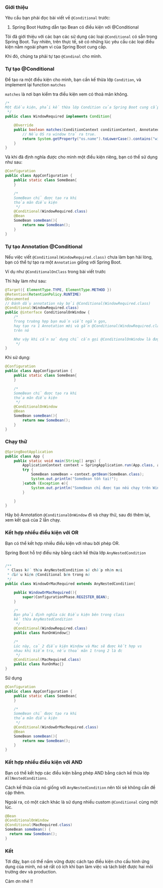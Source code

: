 ### Giới thiệu

Yêu cầu bạn phải đọc bài viết về `@Conditional` trước:

1. Spring Boot Hướng dẫn tạo Bean có điều kiện với @Conditional

Tôi đã giới thiệu với các bạn các sử dụng các loại `@Conditional` có sẵn trong Spring Boot. Tuy nhiên, trên thực tế, sẽ có những lúc yêu cầu các loại điều kiện nằm ngoài phạm vi của Spring Boot cung cấp.

Khi đó, chúng ta phải tự tạo `@Condinal` cho mình.

### Tự tạo @Conditional

Để tạo ra một điều kiện cho mình, bạn cần kế thừa lớp `Condition`, và implement lại function `matches`

`matches` là nơi bạn kiểm tra điều kiện xem có thoả mãn không.

```java
/*
Một điều kiện, phải kế thừa lớp Condition của Spring Boot cung cấp
 */
public class WindowRequired implements Condition{

    @Override
    public boolean matches(ConditionContext conditionContext, AnnotatedTypeMetadata annotatedTypeMetadata) {
        // Nếu OS ra window trả ra true.
        return System.getProperty("os.name").toLowerCase().contains("win");
    }
}
```

Và khi đã định nghĩa được cho mình một điều kiện riêng, bạn có thể sử dụng như sau:

```java
@Configuration
public class AppConfiguration {
    public static class SomeBean{
    }

    /*
    SomeBean chỉ được tạo ra khi
    thỏa mãn điều kiện
     */
    @Conditional(WindowRequired.class)
    @Bean
    SomeBean someBean(){
        return new SomeBean();
    }
}

```

### Tự tạo Annotation @Conditional

Nếu việc viết `@Conditional(WindowRequired.class)` chưa làm bạn hài lòng, bạn có thể tự tạo ra một `Annotation` giống với Spring Boot.

Ví dụ như `@ConditionalOnClass` trong bài viết trước

Thì hãy làm như sau:

```java
@Target({ ElementType.TYPE, ElementType.METHOD })
@Retention(RetentionPolicy.RUNTIME)
@Documented
// Đánh dấu annotation này bởi @Conditional(WindowRequired.class)
@Conditional(WindowRequired.class)
public @interface ConditionalOnWindow {
    /*
    Trong trường hợp bạn muốn viết ngắn gọn,
    hay tạo ra 1 Annotation mới và gắn @Conditional(WindowRequired.class)
    trên nó

    Như vậy khi cần sử dụng chỉ cần gọi @ConditionalOnWindow là được
     */
}
```

Khi sử dụng:

```java
@Configuration
public class AppConfiguration {
    public static class SomeBean{
    }

    /*
    SomeBean chỉ được tạo ra khi
    thỏa mãn điều kiện
     */
    @ConditionalOnWindow
    @Bean
    SomeBean someBean(){
        return new SomeBean();
    }
}
```

### Chạy thử

```java
@SpringBootApplication
public class App {
    public static void main(String[] args) {
        ApplicationContext context = SpringApplication.run(App.class, args);
        try {
            SomeBean someBean = context.getBean(SomeBean.class);
            System.out.println("SomeBean tồn tại!");
        }catch (Exception e){
            System.out.println("SomeBean chỉ được tạo nếu chạy trên Window");
        }

    }
}
```

Hãy bỏ Annotation `@ConditionalOnWindow` đi và chạy thử, sau đó thêm lại, xem kết quả của 2 lần chạy.

### Kết hợp nhiều điều kiện với OR

Bạn có thể kết hợp nhiều điều kiện với nhau bởi phép OR.

Spring Boot hỗ trợ điều này bằng cách kế thừa lớp `AnyNestedCondition`

```java

/**
 * Class kế thừa AnyNestedCondition sẽ chấp nhận mọi
 * điều kiện @Conditional bên trong nó
 */
public class WindowOrMacRequired extends AnyNestedCondition{

    public WindowOrMacRequired(){
        super(ConfigurationPhase.REGISTER_BEAN);
    }

    /*
    Bạn phải định nghĩa các Điều kiện bên trong class
    kế thừa AnyNestedCondition
     */
    @Conditional(WindowRequired.class)
    public class RunOnWindow{}

    /*
    Lúc này, cả 2 điều kiện Window và Mac sẽ được kết hợp vs
    nhau khi kiểm tra, nếu thoả mãn 1 trong 2 là đc
     */
    @Conditional(MacRequired.class)
    public class RunOnMac{}
}

```

Sử dụng

```java
@Configuration
public class AppConfiguration {
    public static class SomeBean{
    }

    /*
    SomeBean chỉ được tạo ra khi
    thỏa mãn điều kiện
     */
    @Conditional(WindowOrMacRequired.class)
    @Bean
    SomeBean someBean(){
        return new SomeBean();
    }
}
```

### Kết hợp nhiều điều kiện với AND

Bạn có thể kết hợp các điều kiện bằng phép AND bằng cách kế thừa lớp `AllNestedConditions`.

Cách kế thừa của nó giống với `AnyNestedCondition` nên tôi sẽ không cần đề cập thêm.

Ngoài ra, có một cách khác là sử dụng nhiều custom `@Conditional` cùng một lúc.

```java
@Bean
@ConditionalOnWindow
@Conditional(MacRequired.class)
SomeBean someBean() {
  return new SomeBean();
}
```

### Kết

Tới đây, bạn có thể nắm vững được cách tạo điều kiện cho cấu hình ứng dụng của mình, nó sẽ rất có ích khi bạn làm việc và tách biệt được hai môi trường dev và production.

Cảm ơn nhé !!
